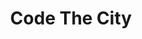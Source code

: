 ---
schema: default
title: Code The City
description: Charity using tech and data for civic good
logo: 'https://codethecityorg.files.wordpress.com/2018/05/new-data-logo.png?w=714'
type:
  - Community Group
portal_url: ''
org_url: 'https://codethecity.org'
twitter_handle: codethecity
gss_code: ''
wikidata_org_qid: 'Q97908064'
wikidata_portal_qid: ''
wdtk_id: ''
---